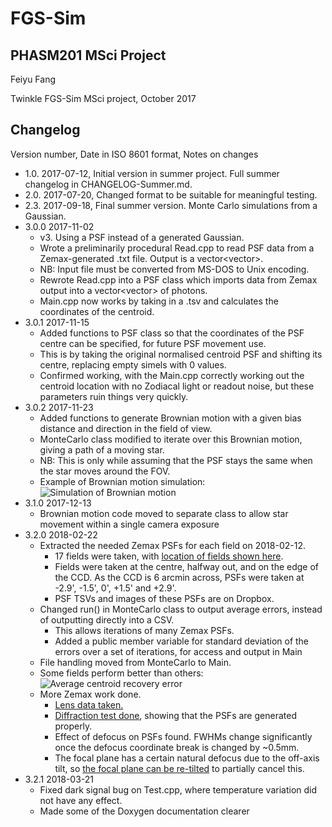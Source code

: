 <!--- Tip: Use python-pip/grip to preview Markdown documents in the same form as Github formats them. -->
# FGS-Sim
## PHASM201 MSci Project

Feiyu Fang

Twinkle FGS-Sim MSci project, October 2017

## Changelog
Version number, Date in ISO 8601 format, Notes on changes

- 1.0. 2017-07-12, Initial version in summer project. Full summer changelog in CHANGELOG-Summer.md. 
- 2.0. 2017-07-20, Changed format to be suitable for meaningful testing.
- 2.3. 2017-09-18, Final summer version. Monte Carlo simulations from a Gaussian. 
- 3.0.0 2017-11-02
	- v3. Using a PSF instead of a generated Gaussian. 
	- Wrote a preliminarily procedural Read.cpp to read PSF data from a Zemax-generated .txt file. Output is a vector<vector<float>>.
	- NB: Input file must be converted from MS-DOS to Unix encoding. 
	- Rewrote Read.cpp into a PSF class which imports data from Zemax output into a vector<vector<int>> of photons.
	- Main.cpp now works by taking in a .tsv and calculates the coordinates of the centroid. 
- 3.0.1 2017-11-15
	- Added functions to PSF class so that the coordinates of the PSF centre can be specified, for future PSF movement use.
	- This is by taking the original normalised centroid PSF and shifting its centre, replacing empty simels with 0 values.
	- Confirmed working, with the Main.cpp correctly working out the centroid location with no Zodiacal light or readout noise, but these parameters ruin things very quickly.
- 3.0.2 2017-11-23
	- Added functions to generate Brownian motion with a given bias distance and direction in the field of view. 
	- MonteCarlo class modified to iterate over this Brownian motion, giving a path of a moving star. 
	- NB: This is only while assuming that the PSF stays the same when the star moves around the FOV. 
	- Example of Brownian motion simulation: ![Simulation of Brownian motion](https://i.imgur.com/DHzxBsl.png "True centre moves around with a bias")
- 3.1.0 2017-12-13
	- Brownian motion code moved to separate class to allow star movement within a single camera exposure
- 3.2.0 2018-02-22
	- Extracted the needed Zemax PSFs for each field on 2018-02-12. 
		- 17 fields were taken, with [location of fields shown here](https://i.imgur.com/vzUAKHN.png). 
		- Fields were taken at the centre, halfway out, and on the edge of the CCD. As the CCD is 6 arcmin across, PSFs were taken at -2.9', -1.5', 0', +1.5' and +2.9'. 
		- PSF TSVs and images of these PSFs are on Dropbox. 
	- Changed run() in MonteCarlo class to output average errors, instead of outputting directly into a CSV. 
		- This allows iterations of many Zemax PSFs. 
		- Added a public member variable for standard deviation of the errors over a set of iterations, for access and output in Main
	- File handling moved from MonteCarlo to Main. 
	- Some fields perform better than others: ![Average centroid recovery error](https://i.imgur.com/OUtU1pD.png "Some fields are better than others")
	- More Zemax work done. 
		- [Lens data taken.](https://i.imgur.com/4CSUPG5.png)
		- [Diffraction test done](https://imgur.com/a/egwEA), showing that the PSFs are generated properly. 
		- Effect of defocus on PSFs found. FWHMs change significantly once the defocus coordinate break is changed by ~0.5mm. 
		- The focal plane has a certain natural defocus due to the off-axis tilt, so [the focal plane can be re-tilted](https://i.imgur.com/RUm4rD4.png) to partially cancel this. 
- 3.2.1 2018-03-21
	- Fixed dark signal bug on Test.cpp, where temperature variation did not have any effect. 
	- Made some of the Doxygen documentation clearer
